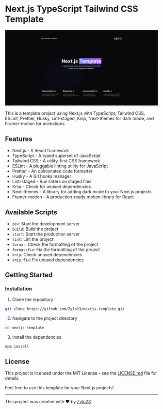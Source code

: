 # Next.js TypeScript Tailwind CSS Template

![Next.js TypeScript Tailwind CSS Template](https://raw.githubusercontent.com/Zylo23/nextjs-template/main/.github/assets/preview.png)

This is a template project using Next.js with TypeScript, Tailwind CSS, ESLint, Prettier, Husky, Lint-staged, Knip, Next-themes for dark mode, and Framer-motion for animations.

## Features

-   Next.js - A React framework
-   TypeScript - A typed superset of JavaScript
-   Tailwind CSS - A utility-first CSS framework
-   ESLint - A pluggable linting utility for JavaScript
-   Prettier - An opinionated code formatter
-   Husky - A Git hooks manager
-   Lint-staged - Run linters on staged files
-   Knip - Check for unused dependencies
-   Next-themes - A library for adding dark mode to your Next.js projects
-   Framer-motion - A production-ready motion library for React

## Available Scripts

-   `dev`: Start the development server
-   `build`: Build the project
-   `start`: Start the production server
-   `lint`: Lint the project
-   `format`: Check the formatting of the project
-   `format:fix`: Fix the formatting of the project
-   `knip`: Check unused dependencies
-   `knip:fix`: Fix unused dependencies

## Getting Started

### Installation

1. Clone the repository

```bash
git clone https://github.com/Zylo23/nextjs-template.git
```

2. Navigate to the project directory

```bash
cd nextjs-template
```

3. Install the dependencies

```bash
npm install
```

## License

This project is licensed under the MIT License - see the [LICENSE.md](LICENSE.md) file for details.

Feel free to use this template for your Next.js projects!

---

This project was created with ❤️ by [Zylo23](https://github.com/Zylo23)
